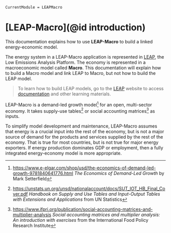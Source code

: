 ```@meta
CurrentModule = LEAPMacro
```

# [LEAP-Macro](@id introduction)
This documentation explains how to use **LEAP-Macro** to build a linked energy-economic model.

The energy system in a LEAP-Macro application is represented in [LEAP](https://leap.sei.org/), the Low Emissions Analysis Platform. The economy is represented in a macroeconomic model called **Macro**. This documentation will explain how to build a Macro model and link LEAP to Macro, but not how to build the LEAP model.

> To learn how to build LEAP models, go to the [LEAP](https://leap.sei.org/) website to access [documentation](https://leap.sei.org/help/leap.htm#t=Concepts%2FIntroduction.htm) and other learning materials.

LEAP-Macro is a demand-led growth model[^1] for an open, multi-sector economy. It takes supply-use tables[^2] or social accounting matrices[^3] as inputs.

To simplify model development and maintenance, LEAP-Macro assumes that energy is a crucial input into the rest of the economy, but is not a major source of demand for the products and services supplied by the rest of the economy. That is true for most countries, but is not true for major energy exporters. If energy production dominates GDP or employment, then a fully integrated energy-economy model is more appropriate.

[^1]: <https://www.e-elgar.com/shop/usd/the-economics-of-demand-led-growth-9781840641776.html> _The Economics of Demand-Led Growth_ by Mark Setterfield
[^2]: <https://unstats.un.org/unsd/nationalaccount/docs/SUT_IOT_HB_Final_Cover.pdf> _Handbook on Supply and Use Tables and Input-Output Tables with Extensions and Applications_ from UN Statistics
[^3]: <https://www.ifpri.org/publication/social-accounting-matrices-and-multiplier-analysis> _Social accounting matrices and multiplier analysis: An introduction with exercises_ from the International Food Policy Research Institute
